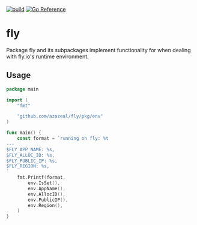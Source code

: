 [![build](https://github.com/azazeal/fly/actions/workflows/build.yml/badge.svg)](https://github.com/azazeal/fly/actions/workflows/build.yml)
[![Go Reference](https://pkg.go.dev/badge/github.com/azazeal/fly.svg)](https://pkg.go.dev/github.com/azazeal/fly)

# fly

Package fly and its subpackages implement functionality for when dealing with
fly.io's runtime environment.

## Usage

```go
package main

import (
	"fmt"

	"github.com/azazeal/fly/pkg/env"
)

func main() {
	const format = `running on fly: %t
---
$FLY_APP_NAME: %s,
$FLY_ALLOC_ID: %s,
$FLY_PUBLIC_IP: %s,
$FLY_REGION: %s,
`
	fmt.Printf(format,
		env.IsSet(),
		env.AppName(),
		env.AllocID(),
		env.PublicIP(),
		env.Region(),
	)
}
```

